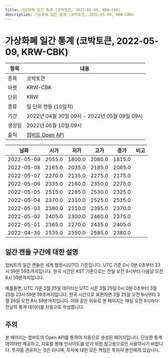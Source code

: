 ```yaml
---
title: 가상화폐 일간 통계 (코박토큰, 2022-05-09, KRW-CBK)
description: 가상화폐 일간 통계 (코박토큰, 2022-05-09, KRW-CBK)
---
```



가상화폐 일간 통계 (코박토큰, 2022-05-09, KRW-CBK)
===

|항목|내용|
|--|--|
|종목|코박토큰|
|마켓|KRW-CBK|
|단위|KRW|
|종류|일 단위 캔들 (10일치)|
|기간|2022년 04월 30일 09시 - 2022년 05월 09일 09시|
|생성일|2022년 05월 10일 09시|
|출처|[업비트 Open API](https://docs.upbit.com)|


|날짜|시가|저가|고가|종가|비고|
|--|--|--|--|--|--|
|2022-05-09|2055.0|1800.0|2080.0|1815.0|    |
|2022-05-08|2165.0|2035.0|2185.0|2065.0|    |
|2022-05-07|2270.0|2135.0|2275.0|2175.0|    |
|2022-05-06|2335.0|2160.0|2350.0|2275.0|    |
|2022-05-05|2515.0|2285.0|2530.0|2325.0|    |
|2022-05-04|2370.0|2310.0|2525.0|2515.0|    |
|2022-05-03|2380.0|2310.0|2395.0|2370.0|    |
|2022-05-02|2405.0|2300.0|2460.0|2375.0|    |
|2022-05-01|2365.0|2270.0|2435.0|2405.0|    |
|2022-04-30|2535.0|2350.0|2595.0|2380.0|    |


일간 캔들 구간에 대한 설명
---


업비트의 일간 캔들은 세계 협정시(UTC) 기준입니다. 
UTC 기준 0시 0분 0초부터 23시 59분 59초까지입니다. 
한국 시간인 KST 기준으로는 전일 오전 9시부터 다음날 오전 8시 59분까지입니다. 


예를들면, UTC 기준 3월 25일 데이터는 UTC 시준 3월 25일 0시 0분 0초부터 3월 25일 23시 59분 59초까지입니다. 
한국 시간으로 표현하면 3월 25일 오전 9시부터 3월 26일 오전 8시 59분까지입니다. 
이와 같은 이유로 본 페이지는 매일 오전 9시마다 전날의 통계 데이터를 자동으로 작성합니다. 


주의
---


본 페이지는 업비트의 Open API를 통하여 자동으로 생성된 페이지입니다. 
단순한 통계 데이터만 제공하고, 자료를 통해 인사이트를 얻기 위한 참고용으로만 사용하시기 바랍니다. 
투자를 권유하는 것은 아니며, 투자에 대한 모든 책임은 투자자 본인에게 있습니다. 
